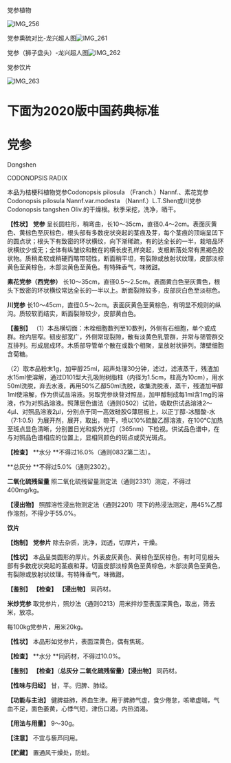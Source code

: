 党参植物

![IMG_256](/medicine-image/dang-can/1.png)

党参熏硫对比-龙兴超人图![IMG_261](/medicine-image/dang-can/2.png)

党参（狮子盘头）-龙兴超人图![IMG_262](/medicine-image/dang-can/3.png)

党参饮片

![IMG_263](/medicine-image/dang-can/4.png)

# ****下面为2020版中国药典标准****

# ****党参****

Dɑngshen

CODONOPSIS RADIX

本品为桔梗科植物党参Codonopsis pilosula （Franch.）Nannf.、素花党参Codonopsis pilosula Nannf.var.modesta （Nannf.）L.T.Shen或川党参Codonopsis tangshen Oliv.的干燥根。秋季采挖，洗净，晒干。

**【性状】** **党参** 呈长圆柱形，稍弯曲，长10～35cm，直径0.4～2cm。表面灰黄色、黄棕色至灰棕色，根头部有多数疣状突起的茎痕及芽，每个茎痕的顶端呈凹下的圆点状；根头下有致密的环状横纹，向下渐稀疏，有的达全长的一半，栽培品环状横纹少或无；全体有纵皱纹和散在的横长皮孔样突起，支根断落处常有黑褐色胶状物。质稍柔软或稍硬而略带韧性，断面稍平坦，有裂隙或放射状纹理，皮部淡棕黄色至黄棕色，木部淡黄色至黄色。有特殊香气，味微甜。

**素花党参（西党参）** 长10～35cm，直径0.5～2.5cm。表面黄白色至灰黄色，根头下致密的环状横纹常达全长的一半以上。断面裂隙较多，皮部灰白色至淡棕色。

**川党参** 长10～45cm，直径0.5～2cm。表面灰黄色至黄棕色，有明显不规则的纵沟。质较软而结实，断面裂隙较少，皮部黄白色。

**【鉴别】** （1）本品横切面：木栓细胞数列至10数列，外侧有石细胞，单个或成群。栓内层窄。韧皮部宽广，外侧常现裂隙，散有淡黄色乳管群，并常与筛管群交互排列。形成层成环。木质部导管单个散在或数个相聚，呈放射状排列。薄壁细胞含菊糖。

（2）取本品粉末1g，加甲醇25ml，超声处理30分钟，滤过，滤液蒸干，残渣加水15ml使溶解，通过D101型大孔吸附树脂柱（内径为1.5cm，柱高为10cm），用水50ml洗脱，弃去水液，再用50\%乙醇50ml洗脱，收集洗脱液，蒸干，残渣加甲醇1ml使溶解，作为供试品溶液。另取党参炔苷对照品，加甲醇制成每1ml含1mg的溶液，作为对照品溶液。照薄层色谱法（通则0502）试验，吸取供试品溶液2～4μl、对照品溶液2μl，分别点于同一高效硅胶G薄层板上，以正丁醇-冰醋酸-水（7:1:0.5）为展开剂，展开，取出，晾干，喷以10\%硫酸乙醇溶液，在100℃加热至斑点显色清晰，分别置日光和紫外光灯（365nm）下检视。供试品色谱中，在与对照品色谱相应的位置上，显相同颜色的斑点或荧光斑点。

**【检查】** **水分 **不得过16.0\%（通则0832第二法）。

**总灰分 **不得过5.0\%（通则2302）。

**二氧化硫残留量** 照二氧化硫残留量测定法（通则2331）测定，不得过400mg/kg。

**【浸出物】** 照醇溶性浸出物测定法（通则2201）项下的热浸法测定，用45\%乙醇作溶剂，不得少于55.0\%。

**饮片**

**【炮制】** **党参片** 除去杂质，洗净，润透，切厚片，干燥。

**【性状】** 本品呈类圆形的厚片。外表皮灰黄色、黄棕色至灰棕色，有时可见根头部有多数疣状突起的茎痕和芽。切面皮部淡棕黄色至黄棕色，木部淡黄色至黄色，有裂隙或放射状纹理。有特殊香气，味微甜。

**【鉴别】** **【检查】** **【浸出物】** 同药材。

**米炒党参** 取党参片，照炒法（通则0213）用米拌炒至表面深黄色，取出，筛去米，放凉。

每100kg党参片，用米20kg。

**【性状】** 本品形如党参片，表面深黄色，偶有焦斑。

**【检查】** **水分 **同药材，不得过10.0\%。

**【鉴别】** **【检查】**（**总灰分 **二氧化硫残留量）**【浸出物】** 同药材。

**【性味与归经】** 甘，平。归脾、肺经。

**【功能与主治】** 健脾益肺，养血生津。用于脾肺气虚，食少倦怠，咳嗽虚喘，气血不足，面色萎黄，心悸气短，津伤口渴，内热消渴。

**【用法与用量】** 9～30g。

**【注意】** 不宜与藜芦同用。

**【贮藏】** 置通风干燥处，防蛀。